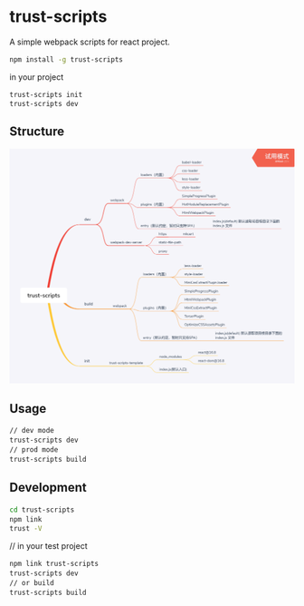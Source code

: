 # trust-scripts

A simple webpack scripts for react project.

```bash
npm install -g trust-scripts
```

in your project

```
trust-scripts init
trust-scripts dev
```

## Structure

![trust-scripts](./docs/trust-scripts.png)

## Usage

```sh
// dev mode
trust-scripts dev
// prod mode
trust-scripts build
```

## Development

```sh
cd trust-scripts
npm link
trust -V
```

// in your test project

```sh
npm link trust-scripts
trust-scripts dev
// or build
trust-scripts build
```

